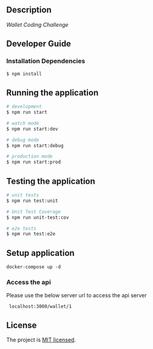 

## Description

*Wallet Coding Challenge*


## Developer Guide

### Installation Dependencies

```bash
$ npm install
```

## Running the application

```bash
# development
$ npm run start

# watch mode
$ npm run start:dev

# debug mode
$ npm run start:debug

# production mode
$ npm run start:prod
```

## Testing the application

```bash
# unit tests
$ npm run test:unit

# Unit Test Coverage
$ npm run unit-test:cov

# e2e tests
$ npm run test:e2e

```

## Setup application 

```
docker-compose up -d

```
### Access the api
Please use the below server url to access the api server 

```
 localhost:3000/wallet/1

```

## License

The project is [MIT licensed](LICENSE).
